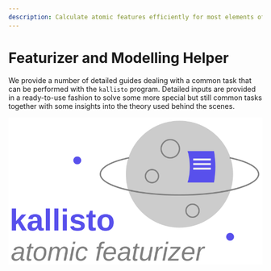 ```yaml
---
description: Calculate atomic features efficiently for most elements of the periodic table!
---
```


# Featurizer and Modelling Helper

We provide a number of detailed guides dealing with a common task that can be performed with the `kallisto` program. Detailed inputs are provided in a ready-to-use fashion to solve some more special but still common tasks together with some insights into the theory used behind the scenes.

![](.gitbook/assets/logo.svg)



